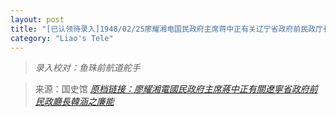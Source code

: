 ```yaml
---
layout: post
title: "[已认领待录入]1948/02/25廖耀湘电国民政府主席蒋中正有关辽宁省政府前民政厅长韩涵之廉能"
category: "Liao's Tele"
---
```


> *录入校对：鱼珠前航道舵手*

> 来源：国史馆 [*原档链接：廖耀湘電國民政府主席蔣中正有關遼寧省政府前民政廳長韓涵之廉能*](https://ahonline.drnh.gov.tw/index.php?act=Display/image/5885948SdrvgDU#58C)